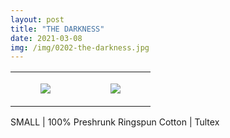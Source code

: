 ```yaml
---
layout: post
title: "THE DARKNESS"
date: 2021-03-08
img: /img/0202-the-darkness.jpg
---
```




<table style="width:100%;"><tr><td style="vertical-align:top;">
      <figure class="tmblr-full" data-orig-height="2048" data-orig-width="1365" data-orig-src="https://concertshirts.netlify.app/shirts/0202/0202-01.jpg"><img src="https://64.media.tumblr.com/af1eeea9df05534d82f2cc452d6d3b87/7be96489cac6ddab-3a/s540x810/57d7a052fbf71793031d9a9cadcd500c1a2aa75b.jpg" data-orig-height="2048" data-orig-width="1365" data-orig-src="https://concertshirts.netlify.app/shirts/0202/0202-01.jpg"/></figure></td>
    <td style="vertical-align:top;">
      <figure class="tmblr-full" data-orig-height="2048" data-orig-width="1365" data-orig-src="https://concertshirts.netlify.app/shirts/0202/0202-02.jpg"><img src="https://64.media.tumblr.com/7e15ab0916c9dcd750b57b28f6b21ed1/7be96489cac6ddab-4b/s540x810/4b2ff9e35e63cbc8b5dc15baa399a3db5ea6b45d.jpg" data-orig-height="2048" data-orig-width="1365" data-orig-src="https://concertshirts.netlify.app/shirts/0202/0202-02.jpg"/></figure></td>
  </tr></table><p>
  SMALL | 100% Preshrunk Ringspun Cotton | Tultex
</p>
